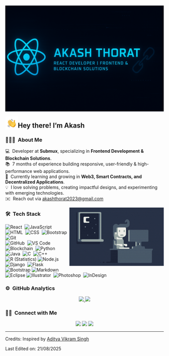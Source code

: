 <p><img src="https://github.com/akashthorat01/Akashthorat01/blob/main/assets/gitBAnner.png" alt="Akash Thorat Banner"></p>
<p><img alt="Hand Wave" src="https://raw.githubusercontent.com/AVS1508/AVS1508/master/assets/Hand%20Wave.gif" width="40" align="left"></p><h2>Hey there! I’m Akash</h2><p></p>

<h3 id="-about-me">👨🏻‍💻 &nbsp;About Me</h3>
<p>
💻 &nbsp;Developer at <b>Submux</b>, specializing in <b>Frontend Development & Blockchain Solutions</b>.<br>
📚 &nbsp;7 months of experience building responsive, user-friendly & high-performance web applications.<br>
🌱 &nbsp;Currently learning and growing in <b>Web3, Smart Contracts, and Decentralized Applications</b>.<br>
💡 &nbsp;I love solving problems, creating impactful designs, and experimenting with emerging technologies.<br>
✉️ &nbsp;Reach out via <a href="mailto:akashathorat2020@gmail.com">akashthorat2023@gmail.com</a><br>
</p>

<img alt="Night Coding" src="https://raw.githubusercontent.com/AVS1508/AVS1508/master/assets/Night-Coding.gif" align="right">

<h3 id="-tech-stack">🛠 &nbsp;Tech Stack</h3>
<p>
<img src="https://img.shields.io/badge/-React-05122A?style=flat&logo=react" alt="React">&nbsp;
<img src="https://img.shields.io/badge/-JavaScript-05122A?style=flat&logo=javascript" alt="JavaScript">&nbsp;
<img src="https://img.shields.io/badge/-HTML-05122A?style=flat&logo=HTML5" alt="HTML">&nbsp;
<img src="https://img.shields.io/badge/-CSS-05122A?style=flat&logo=CSS3&logoColor=1572B6" alt="CSS">&nbsp;
<img src="https://img.shields.io/badge/-Bootstrap-05122A?style=flat&logo=bootstrap&logoColor=563D7C" alt="Bootstrap">
<img src="https://img.shields.io/badge/-Git-05122A?style=flat&logo=git" alt="Git">&nbsp; <br>
<img src="https://img.shields.io/badge/-GitHub-05122A?style=flat&logo=github" alt="GitHub">&nbsp;
<img src="https://img.shields.io/badge/-VS Code-05122A?style=flat&logo=visual-studio-code&logoColor=007ACC" alt="VS Code">&nbsp;
<img src="https://img.shields.io/badge/-Blockchain-05122A?style=flat&logo=ethereum" alt="Blockchain">&nbsp;
<img src="https://img.shields.io/badge/-Python-05122A?style=flat&amp;logo=python" alt="Python">&nbsp;
<img src="https://img.shields.io/badge/-Java-05122A?style=flat&amp;logo=Java&amp;logoColor=FFA518" alt="Java">&nbsp;
<img src="https://img.shields.io/badge/-C-05122A?style=flat&amp;logo=C&amp;logoColor=A8B9CC" alt="C">&nbsp;
<img src="https://img.shields.io/badge/-C++-05122A?style=flat&amp;logo=C%2B%2B&amp;logoColor=00599C" alt="C++">&nbsp;</br>
<img src="https://img.shields.io/badge/-R-05122A?style=flat&amp;logo=R&amp;logoColor=276DC3" alt="R (Statistics)">
<img src="https://img.shields.io/badge/-Node.js-05122A?style=flat&amp;logo=node.js" alt="Node.js">&nbsp;
<img src="https://img.shields.io/badge/-Django-05122A?style=flat&amp;logo=django&amp;logoColor=092E20" alt="Django">&nbsp;
<img src="https://img.shields.io/badge/-Flask-05122A?style=flat&amp;logo=flask" alt="Flask">&nbsp;
<img src="https://img.shields.io/badge/-Bootstrap-05122A?style=flat&amp;logo=bootstrap&amp;logoColor=563D7C" alt="Bootstrap">
<img src="https://img.shields.io/badge/-Markdown-05122A?style=flat&amp;logo=markdown" alt="Markdown"></br>
<img src="https://img.shields.io/badge/-Eclipse-05122A?style=flat&amp;logo=eclipse-ide&amp;logoColor=2C2255" alt="Eclipse">
<img src="https://img.shields.io/badge/-Illustrator-05122A?style=flat&amp;logo=adobe-illustrator" alt="Illustrator">&nbsp;
<img src="https://img.shields.io/badge/-Photoshop-05122A?style=flat&amp;logo=adobe-photoshop" alt="Photoshop">&nbsp;
<img src="https://img.shields.io/badge/-InDesign-05122A?style=flat&amp;logo=adobe-indesign" alt="InDesign"></p>


<h3 id="️-github-analytics">⚙️ &nbsp;GitHub Analytics</h3>
<p align="center">
<a href="https://github.com/akashthorat01">
  <img height="180em" src="https://github-readme-stats-eight-theta.vercel.app/api?username=akashthorat01&show_icons=true&theme=algolia&include_all_commits=true&count_private=true"/>
  <img height="180em" src="https://github-readme-stats-eight-theta.vercel.app/api/top-langs/?username=akashthorat01&layout=compact&langs_count=8&theme=algolia"/>
</a>
</p>

<h3 id="-connect-with-me">🤝🏻 &nbsp;Connect with Me</h3>
<p align="center">
<a href="https://www.linkedin.com/in/akashthorat01"><img src="https://img.shields.io/badge/-Akash%20Thorat-0077B5?style=flat&logo=Linkedin&logoColor=white"></a>
<a href="mailto:akashthorat2023@gmail.com"><img src="https://img.shields.io/badge/-akashthorat2023@gmail.com-D14836?style=flat&logo=Gmail&logoColor=white"></a>
<a href="https://github.com/akashthorat01"><img src="https://img.shields.io/badge/-@akashthorat01-181717?style=flat&logo=GitHub&logoColor=white"></a>
</p>

<hr>
<p>Credits: Inspired by <a href="https://github.com/AVS1508">Aditya Vikram Singh</a></p>
<p>Last Edited on: 21/08/2025</p>

